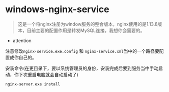 # windows-nginx-service

> 这是一个将nginx注册为window服务的整合版本，nginx使用的是1.13.8版本，目前主要的配置作用是转发MySQL连接，我想你会需要的。

- attention

注意修改````nginx-service.exe.config```` 和 ````nginx-service.xml````当中的一个路径要配置成你自己的。

安装命令(在更目录下，要以系统管理员的身份，安装完成后要到服务当中手动启动，你下次重启电脑就会自动启动了)
````bash
nginx-server.exe install
````



